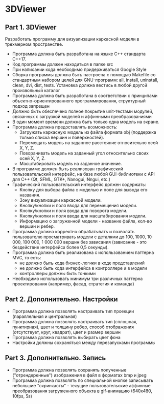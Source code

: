 # 3DViewer

## Part 1. 3DViewer

Разработать программу для визуализации каркасной модели в трехмерном пространстве.

- Программа должна быть разработана на языке C++ стандарта C++17. 
- Код программы должен находиться в папке src 
- При написании кода необходимо придерживаться Google Style
- Сборка программы должна быть настроена с помощью Makefile со стандартным набором целей для GNU-программ: all, install, uninstall, clean, dvi, dist, tests. Установка должна вестись в любой другой произвольный каталог 
- Программа должна быть разработана в соответствии с принципами объектно-ориентированного программирования, структурный подход запрещен
- Должно быть обеспечено полное покрытие unit-тестами модулей, связанных с загрузкой моделей и аффинными преобразованиями
- В один момент времени должна быть только одна модель на экране.
- Программа должна предоставлять возможность:
    - Загружать каркасную модель из файла формата obj (поддержка только списка вершин и поверхностей).
    - Перемещать модель на заданное расстояние относительно осей X, Y, Z.
    - Поворачивать модель на заданный угол относительно своих осей X, Y, Z.
    - Масштабировать модель на заданное значение.
- В программе должен быть реализован графический пользовательский интерфейс, на базе любой GUI-библиотеки с API для C++ (Qt, SFML, GTK+, Nanogui, Nngui, etc.)
- Графический пользовательский интерфейс должен содержать:
    - Кнопку для выбора файла с моделью и поле для вывода его названия.
    - Зону визуализации каркасной модели.
    - Кнопку/кнопки и поля ввода для перемещения модели. 
    - Кнопку/кнопки и поля ввода для поворота модели. 
    - Кнопку/кнопки и поля ввода для масштабирования модели.  
    - Информацию о загруженной модели - название файла, кол-во вершин и ребер.
- Программа должна корректно обрабатывать и позволять пользователю просматривать модели с деталями до 100, 1000, 10 000, 100 000, 1 000 000 вершин без зависания (зависание - это бездействие интерфейса более 0,5 секунды).
- Программа должна быть реализована с использованием паттерна MVC, то есть:
    - не должно быть кода бизнес-логики в коде представлений
    - не должно быть кода интерфейса в контроллере и в модели
    - контроллеры должны быть тонкими
- Необходимо использовать минимум три различных паттерна проектирования (например, фасад, стратегия и команда)

## Part 2. Дополнительно. Настройки

- Программа должна позволять настраивать тип проекции (параллельная и центральная)
- Программа должна позволять настраивать тип (сплошная, пунктирная), цвет и толщину ребер, способ отображения (отсутствует, круг, квадрат), цвет и размер вершин
- Программа должна позволять выбирать цвет фона
- Настройки должны сохраняться между перезапусками программы

## Part 3. Дополнительно. Запись
 
- Программа должна позволять сохранять полученные ("отрендеренные") изображения в файл в форматах bmp и jpeg
- Программа должна позволять по специальной кнопке записывать небольшие "скринкасты" - текущие пользовательские аффинные преобразования загруженного объекта в gif-анимацию (640x480, 10fps, 5s)
